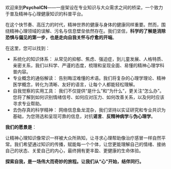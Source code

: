 欢迎来到**PsycholCN**——一座架设在专业知识与大众需求之间的桥梁，一个致力于普及精神与心理健康知识的科普平台。

在这个快节奏、高压力的时代，精神世界的健康与身体的健康同样重要。然而，围绕精神心理领域的误解、污名与信息壁垒依然存在。我们坚信，**科学的了解是消除恐惧与偏见的第一步，也是走向自我关怀与疗愈的开端**。

在这里，您可以找到：

* 系统化的知识体系： 从常见的抑郁、焦虑、强迫症，到儿童发展、人格特质、亲密关系，我们以科学、严谨的态度，梳理和呈现全面、易懂的精神心理学科普内容。
* 专业概念的通俗解读： 告别晦涩难懂的术语。我们将复杂的心理学理论、精神医学概念，转化为清晰、友好的语言，让每个人都能轻松理解。
* 自我觉察的实用工具： 我们不仅提供“是什么”和“为什么”，更关注“怎么办”。您将了解到如何识别情绪信号、如何应对压力、如何改善关系，以及何时应该寻求专业帮助。
* 去伪存真的科学精神： 网络信息鱼龙混杂，我们坚持以实证研究和专业共识为基础，为您筛选和呈现可靠的信息，对抗**谣言**、**反精神病学**与**伪心理学**。

**我们的愿景是**：

让精神心理知识像常识一样被大众所熟知，让寻求心理帮助像治疗感冒一样自然平常。我们希望通过知识的传播，赋能每一个个体，让您更能理解自己的情绪、接纳自己的状态、关爱自己的内心，最终拥有更丰盈、更健康的生命体验。

**探索自我，是一场伟大而奇妙的旅程。让我们从“心”开始，结伴同行。**


